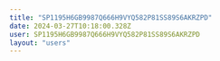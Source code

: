 ```yaml
---
title: "SP1195H6GB9987Q666H9VYQ582P81SS89S6AKRZPD"
date: 2024-03-27T10:18:00.328Z
user: SP1195H6GB9987Q666H9VYQ582P81SS89S6AKRZPD
layout: "users"
---
```

    